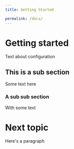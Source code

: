 ```yaml
---
title: Getting Started

permalink: /docs/
---
```


# Getting started

Text about configuration

## This is a sub section

Some text here

### A sub sub section

With some text

# Next topic

Here's a paragraph
